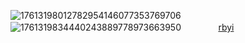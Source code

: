 ![17613198012782954146077353769706](https://github.com/user-attachments/assets/6270b6ce-a2c0-4ef5-871a-668b34bade84) ![1761319834440243889778973663950](https://github.com/user-attachments/assets/0738bcac-e2fb-477a-9a64-2795b8c1f17e) ㅤㅤㅤㅤ     ‎[rbyi](https://pronouns.cc/@sleepwalker)

‎‎  ‎

